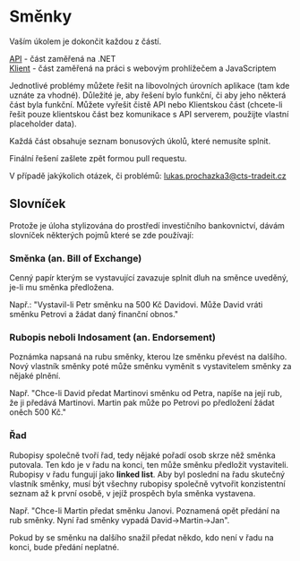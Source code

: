 # Směnky

Vaším úkolem je dokončit každou z částí.

[API](Api) - část zaměřená na .NET\
[Klient](Client) - část zaměřená na práci s webovým prohlížečem a JavaScriptem

Jednotlivé problémy můžete řešit na libovolných úrovních aplikace (tam kde uznáte za vhodné). Důležité je, aby řešení bylo funkční, či aby jeho některá část byla funkční. Můžete vyřešit čistě API nebo Klientskou část (chcete-li řešit pouze klientskou část bez komunikace s API serverem, použijte vlastní placeholder data).

Každá část obsahuje seznam bonusových úkolů, které nemusíte splnit.

Finální řešení zašlete zpět formou pull requestu.

V případě jakýkolich otázek, či problémů: lukas.prochazka3@cts-tradeit.cz

## Slovníček

Protože je úloha stylizována do prostředí investičního bankovnictví, dávám slovníček některých pojmů které se zde používají:

### Směnka (an. Bill of Exchange)

Cenný papír kterým se vystavující zavazuje splnit dluh na směnce uveděný, je-li mu směnka předložena.

Např.: "Vystavil-li Petr směnku na 500 Kč Davidovi. Může David vráti směnku Petrovi a žádat daný finanční obnos."

### Rubopis neboli Indosament (an. Endorsement)

Poznámka napsaná na rubu směnky, kterou lze směnku převést na dalšího. Nový vlastník směnky poté může směnku vyměnit s vystavitelem směnky za nějaké plnění.

Např. "Chce-li David předat Martinovi směnku od Petra, napíše na její rub, že ji předává Martinovi. Martin pak může po Petrovi po předložení žádat oněch 500 Kč."

### Řad

Rubopisy společně tvoří řad, tedy nějaké pořadí osob skrze něž směnka putovala. Ten kdo je v řadu na konci, ten může směnku předložit vystaviteli. Rubopisy v řadu fungují jako **linked list**. Aby byl poslední na řadu skutečný vlastník směnky, musí být všechny rubopisy společně vytvořit konzistentní seznam až k první osobě, v jejíž prospěch byla směnka vystavena.

Např. "Chce-li Martin předat směnku Janovi. Poznamená opět předání na rub směnky. Nyní řad směnky vypadá David->Martin->Jan".

Pokud by se směnku na dalšího snažil předat někdo, kdo není v řadu na konci, bude předání neplatné.
